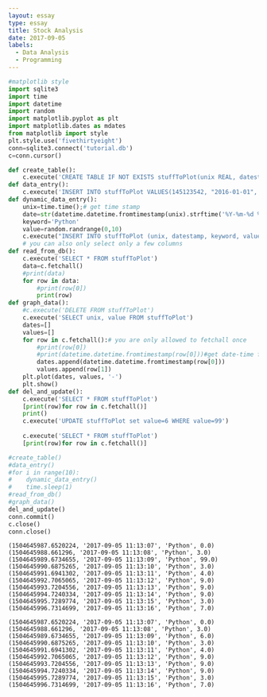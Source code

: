 ```yaml
---
layout: essay
type: essay
title: Stock Analysis
date: 2017-09-05
labels:
  - Data Analysis
  - Programming
---
```


```python
#matplotlib style 
import sqlite3
import time
import datetime
import random
import matplotlib.pyplot as plt
import matplotlib.dates as mdates
from matplotlib import style
plt.style.use('fivethirtyeight')
conn=sqlite3.connect('tutorial.db')
c=conn.cursor()
```


```python
def create_table():
    c.execute('CREATE TABLE IF NOT EXISTS stuffToPlot(unix REAL, datestamp TEXT, keyword TEXT, value REAL)')
def data_entry():
    c.execute('INSERT INTO stuffToPlot VALUES(145123542, "2016-01-01", "Python", 5)')
def dynamic_data_entry():
    unix=time.time();# get time stamp
    date=str(datetime.datetime.fromtimestamp(unix).strftime('%Y-%m-%d %H:%M:%S'))
    keyword='Python'
    value=random.randrange(0,10)
    c.execute("INSERT INTO stuffToPlot (unix, datestamp, keyword, value) VALUES(?,?,?,?)", (unix, date, keyword, value))
    # you can also only select only a few columns
def read_from_db():
    c.execute('SELECT * FROM stuffToPlot')
    data=c.fetchall()
    #print(data)
    for row in data:
        #print(row[0])
        print(row)
def graph_data():
    #c.execute('DELETE FROM stuffToPlot')
    c.execute('SELECT unix, value FROM stuffToPlot')
    dates=[]
    values=[]
    for row in c.fetchall():# you are only allowed to fetchall once 
        #print(row[0])
        #print(datetime.datetime.fromtimestamp(row[0]))#get date-time from unix timestamp
        dates.append(datetime.datetime.fromtimestamp(row[0]))
        values.append(row[1])
    plt.plot(dates, values, '-')
    plt.show()
def del_and_update():
    c.execute('SELECT * FROM stuffToPlot')
    [print(row)for row in c.fetchall()]
    print()
    c.execute('UPDATE stuffToPlot set value=6 WHERE value=99')
    
    c.execute('SELECT * FROM stuffToPlot')
    [print(row)for row in c.fetchall()]
```


```python
#create_table()
#data_entry()
#for i in range(10):
#    dynamic_data_entry()
#    time.sleep(1)
#read_from_db()
#graph_data()
del_and_update()
conn.commit()
c.close()
conn.close()
```

    (1504645987.6520224, '2017-09-05 11:13:07', 'Python', 0.0)
    (1504645988.661296, '2017-09-05 11:13:08', 'Python', 3.0)
    (1504645989.6734655, '2017-09-05 11:13:09', 'Python', 99.0)
    (1504645990.6875265, '2017-09-05 11:13:10', 'Python', 3.0)
    (1504645991.6941302, '2017-09-05 11:13:11', 'Python', 4.0)
    (1504645992.7065065, '2017-09-05 11:13:12', 'Python', 9.0)
    (1504645993.7204556, '2017-09-05 11:13:13', 'Python', 9.0)
    (1504645994.7240334, '2017-09-05 11:13:14', 'Python', 9.0)
    (1504645995.7289774, '2017-09-05 11:13:15', 'Python', 3.0)
    (1504645996.7314699, '2017-09-05 11:13:16', 'Python', 7.0)
    
    (1504645987.6520224, '2017-09-05 11:13:07', 'Python', 0.0)
    (1504645988.661296, '2017-09-05 11:13:08', 'Python', 3.0)
    (1504645989.6734655, '2017-09-05 11:13:09', 'Python', 6.0)
    (1504645990.6875265, '2017-09-05 11:13:10', 'Python', 3.0)
    (1504645991.6941302, '2017-09-05 11:13:11', 'Python', 4.0)
    (1504645992.7065065, '2017-09-05 11:13:12', 'Python', 9.0)
    (1504645993.7204556, '2017-09-05 11:13:13', 'Python', 9.0)
    (1504645994.7240334, '2017-09-05 11:13:14', 'Python', 9.0)
    (1504645995.7289774, '2017-09-05 11:13:15', 'Python', 3.0)
    (1504645996.7314699, '2017-09-05 11:13:16', 'Python', 7.0)
    


```python

```


```python

```
